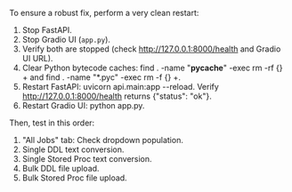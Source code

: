  To ensure a robust fix, perform a very clean restart:
   1. Stop FastAPI.
   2. Stop Gradio UI (`app.py`).
   3. Verify both are stopped (check http://127.0.0.1:8000/health and Gradio UI URL).
   4. Clear Python bytecode caches: find . -name "__pycache__" -exec rm -rf {} + and find . -name "*.pyc" -exec rm -f {} +.
   5. Restart FastAPI: uvicorn api.main:app --reload. Verify http://127.0.0.1:8000/health returns {"status": "ok"}.
   6. Restart Gradio UI: python app.py.

  Then, test in this order:
   1. "All Jobs" tab: Check dropdown population.
   2. Single DDL text conversion.
   3. Single Stored Proc text conversion.
   4. Bulk DDL file upload.
   5. Bulk Stored Proc file upload.
